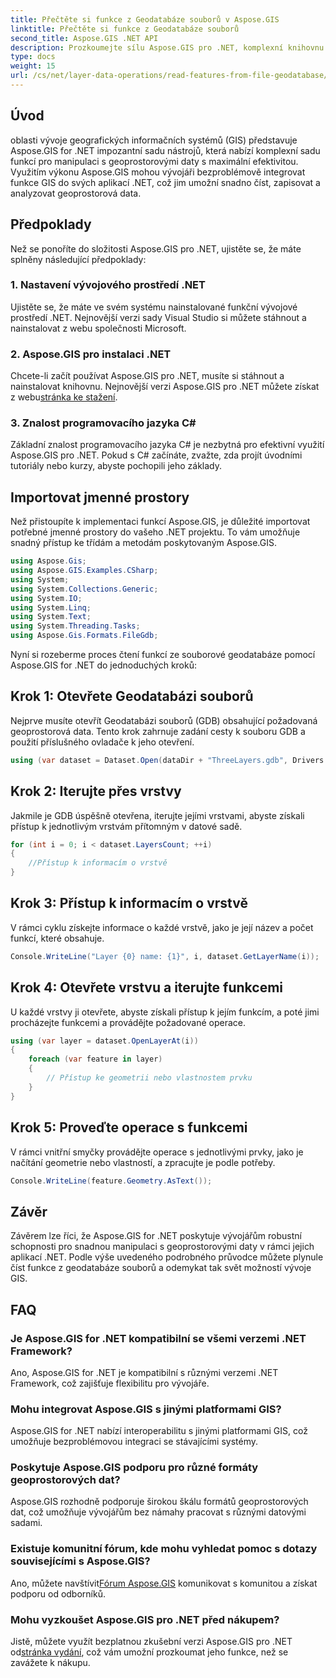 ```yaml
---
title: Přečtěte si funkce z Geodatabáze souborů v Aspose.GIS
linktitle: Přečtěte si funkce z Geodatabáze souborů
second_title: Aspose.GIS .NET API
description: Prozkoumejte sílu Aspose.GIS pro .NET, komplexní knihovnu pro geoprostorová data v aplikacích .NET. Snadno čtěte, zapisujte a analyzujte geoprostorová data.
type: docs
weight: 15
url: /cs/net/layer-data-operations/read-features-from-file-geodatabase/
---
```

## Úvod
oblasti vývoje geografických informačních systémů (GIS) představuje Aspose.GIS for .NET impozantní sadu nástrojů, která nabízí komplexní sadu funkcí pro manipulaci s geoprostorovými daty s maximální efektivitou. Využitím výkonu Aspose.GIS mohou vývojáři bezproblémově integrovat funkce GIS do svých aplikací .NET, což jim umožní snadno číst, zapisovat a analyzovat geoprostorová data.
## Předpoklady
Než se ponoříte do složitosti Aspose.GIS pro .NET, ujistěte se, že máte splněny následující předpoklady:
### 1. Nastavení vývojového prostředí .NET
Ujistěte se, že máte ve svém systému nainstalované funkční vývojové prostředí .NET. Nejnovější verzi sady Visual Studio si můžete stáhnout a nainstalovat z webu společnosti Microsoft.
### 2. Aspose.GIS pro instalaci .NET
 Chcete-li začít používat Aspose.GIS pro .NET, musíte si stáhnout a nainstalovat knihovnu. Nejnovější verzi Aspose.GIS pro .NET můžete získat z webu[stránka ke stažení](https://releases.aspose.com/gis/net/).
### 3. Znalost programovacího jazyka C#
Základní znalost programovacího jazyka C# je nezbytná pro efektivní využití Aspose.GIS pro .NET. Pokud s C# začínáte, zvažte, zda projít úvodními tutoriály nebo kurzy, abyste pochopili jeho základy.

## Importovat jmenné prostory
Než přistoupíte k implementaci funkcí Aspose.GIS, je důležité importovat potřebné jmenné prostory do vašeho .NET projektu. To vám umožňuje snadný přístup ke třídám a metodám poskytovaným Aspose.GIS.

```csharp
using Aspose.Gis;
using Aspose.GIS.Examples.CSharp;
using System;
using System.Collections.Generic;
using System.IO;
using System.Linq;
using System.Text;
using System.Threading.Tasks;
using Aspose.Gis.Formats.FileGdb;
```

Nyní si rozeberme proces čtení funkcí ze souborové geodatabáze pomocí Aspose.GIS for .NET do jednoduchých kroků:
## Krok 1: Otevřete Geodatabázi souborů
Nejprve musíte otevřít Geodatabázi souborů (GDB) obsahující požadovaná geoprostorová data. Tento krok zahrnuje zadání cesty k souboru GDB a použití příslušného ovladače k jeho otevření.
```csharp
using (var dataset = Dataset.Open(dataDir + "ThreeLayers.gdb", Drivers.FileGdb))
```
## Krok 2: Iterujte přes vrstvy
Jakmile je GDB úspěšně otevřena, iterujte jejími vrstvami, abyste získali přístup k jednotlivým vrstvám přítomným v datové sadě.
```csharp
for (int i = 0; i < dataset.LayersCount; ++i)
{
    //Přístup k informacím o vrstvě
}
```
## Krok 3: Přístup k informacím o vrstvě
V rámci cyklu získejte informace o každé vrstvě, jako je její název a počet funkcí, které obsahuje.
```csharp
Console.WriteLine("Layer {0} name: {1}", i, dataset.GetLayerName(i));
```
## Krok 4: Otevřete vrstvu a iterujte funkcemi
U každé vrstvy ji otevřete, abyste získali přístup k jejím funkcím, a poté jimi procházejte funkcemi a provádějte požadované operace.
```csharp
using (var layer = dataset.OpenLayerAt(i))
{
    foreach (var feature in layer)
    {
        // Přístup ke geometrii nebo vlastnostem prvku
    }
}
```
## Krok 5: Proveďte operace s funkcemi
V rámci vnitřní smyčky provádějte operace s jednotlivými prvky, jako je načítání geometrie nebo vlastností, a zpracujte je podle potřeby.
```csharp
Console.WriteLine(feature.Geometry.AsText());
```

## Závěr
Závěrem lze říci, že Aspose.GIS for .NET poskytuje vývojářům robustní schopnosti pro snadnou manipulaci s geoprostorovými daty v rámci jejich aplikací .NET. Podle výše uvedeného podrobného průvodce můžete plynule číst funkce z geodatabáze souborů a odemykat tak svět možností vývoje GIS.
## FAQ
### Je Aspose.GIS for .NET kompatibilní se všemi verzemi .NET Framework?
Ano, Aspose.GIS for .NET je kompatibilní s různými verzemi .NET Framework, což zajišťuje flexibilitu pro vývojáře.
### Mohu integrovat Aspose.GIS s jinými platformami GIS?
Aspose.GIS for .NET nabízí interoperabilitu s jinými platformami GIS, což umožňuje bezproblémovou integraci se stávajícími systémy.
### Poskytuje Aspose.GIS podporu pro různé formáty geoprostorových dat?
Aspose.GIS rozhodně podporuje širokou škálu formátů geoprostorových dat, což umožňuje vývojářům bez námahy pracovat s různými datovými sadami.
### Existuje komunitní fórum, kde mohu vyhledat pomoc s dotazy souvisejícími s Aspose.GIS?
 Ano, můžete navštívit[Fórum Aspose.GIS](https://forum.aspose.com/c/gis/33) komunikovat s komunitou a získat podporu od odborníků.
### Mohu vyzkoušet Aspose.GIS pro .NET před nákupem?
 Jistě, můžete využít bezplatnou zkušební verzi Aspose.GIS pro .NET od[stránka vydání](https://releases.aspose.com/), což vám umožní prozkoumat jeho funkce, než se zavážete k nákupu.
